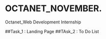 # OCTANET_NOVEMBER.
Octanet_Web Development Internship

##Task_1 : Landing Page
##TAsk_2 : To Do List

